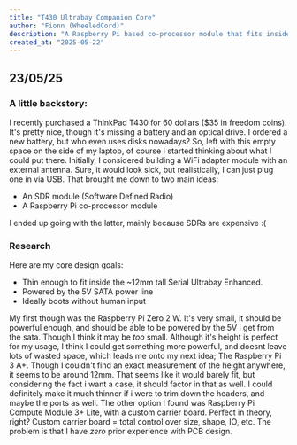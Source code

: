 ```yaml
---
title: "T430 Ultrabay Companion Core"
author: "Fionn (WheeledCord)"
description: "A Raspberry Pi based co-processor module that fits inside the ThinkPad T430 (And hopefully similar models) Ultrabay."
created_at: "2025-05-22"
---
```


## 23/05/25
### A little backstory:

I recently purchased a ThinkPad T430 for 60 dollars ($35 in freedom coins). It's pretty nice, though it's missing a battery and an optical drive. I ordered a new battery, but who even uses disks nowadays? So, left with this empty space on the side of my laptop, of course I started thinking about what I could put there. Initially, I considered building a WiFi adapter module with an external antenna. Sure, it would look sick, but realistically, I can just plug one in via USB. That brought me down to two main ideas:

- An SDR module (Software Defined Radio)
- A Raspberry Pi co-processor module

I ended up going with the latter, mainly because SDRs are expensive :(

### Research
Here are my core design goals:
- Thin enough to fit inside the ~12mm tall Serial Ultrabay Enhanced.
- Powered by the 5V SATA power line
- Ideally boots without human input

My first though was the Raspberry Pi Zero 2 W. It's very small, it should be powerful enough, and should be able to be powered by the 5V i get from the sata. Though I think it may be *too* small. Although it's height is perfect for my usage, I think I could get something more powerful, and doesnt leave lots of wasted space, which leads me onto my next idea; The Raspberry Pi 3 A+. Though I couldn't find an exact measurement of the height anywhere, it seems to be around 12mm. That seems like it would barely fit, but considering the fact i want a case, it should factor in that as well. I could definitely make it much thinner if i were to trim down the headers, and maybe the ports as well. The other option I found was Raspberry Pi Compute Module 3+ Lite, with a custom carrier board. Perfect in theory, right? Custom carrier board = total control over size, shape, IO, etc. The problem is that I have *zero* prior experience with PCB design. 
